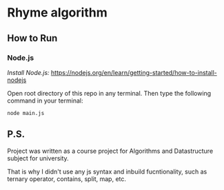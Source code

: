# Rhyme algorithm

## How to Run

### Node.js

*Install Node.js:* https://nodejs.org/en/learn/getting-started/how-to-install-nodejs

Open root directory of this repo in any terminal. Then type the following command in your terminal:

`node main.js`

## P.S.
Project was written as a course project for Algorithms and Datastructure subject for university. 

That is why I didn't use any js syntax and inbuild fucntionality, such as ternary operator, contains, split, map, etc.
